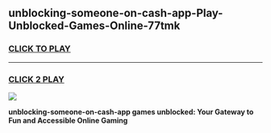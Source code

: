 
## unblocking-someone-on-cash-app-Play-Unblocked-Games-Online-77tmk
<h3>
<a href="https://premium76.site?title=unblocking-someone-on-cash-app&ref=25A">CLICK TO PLAY</a></h3>
<hr>

<h3>
<a href="https://premium76.site?title=unblocking-someone-on-cash-app&ref=25A">CLICK 2 PLAY</a>
  
</h3>

<a href="https://premium76.site?title=unblocking-someone-on-cash-app&ref=25A"><img src="https://clearcache.store/games.png"></a>


**unblocking-someone-on-cash-app games unblocked: Your Gateway to Fun and Accessible Online Gaming**
